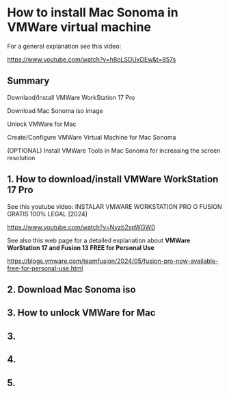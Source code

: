# How to install Mac Sonoma in VMWare virtual machine

For a general explanation see this video: 

https://www.youtube.com/watch?v=h8oLSDUxDEw&t=857s

## Summary

Downlaod/Install VMWare WorkStation 17 Pro

Download Mac Sonoma iso image

Unlock VMWare for Mac

Create/Configure VMWare Virtual Machine for Mac Sonoma

(OPTIONAL) Install VMWare Tools in Mac Sonoma for increasing the screen resolution

## 1. How to download/install VMWare WorkStation 17 Pro

See this youtube video: INSTALAR VMWARE WORKSTATION PRO O FUSION GRATIS 100% LEGAL [2024]

https://www.youtube.com/watch?v=Nvzb2spWGW0

See also this web page for a detailed explanation about **VMWare WorStation 17 and Fusion 13 FREE for Personal Use**

https://blogs.vmware.com/teamfusion/2024/05/fusion-pro-now-available-free-for-personal-use.html

## 2. Download Mac Sonoma iso



## 3. How to unlock VMWare for Mac




## 3. 


## 4. 


## 5. 



